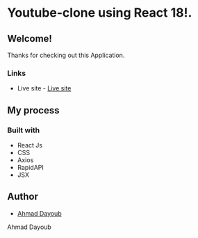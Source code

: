 #  Youtube-clone using React 18!.

## Welcome! 
Thanks for checking out this Application.

### Links
- Live site - [Live site](https://lovely-rolypoly-9d932d.netlify.app/)

## My process

### Built with

- React Js
- CSS
- Axios
- RapidAPI
- JSX



## Author
- [Ahmad Dayoub](linkedin.com/in/ahmad-dayoub-)


Ahmad Dayoub


